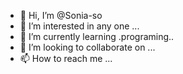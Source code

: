 - 👋 Hi, I’m @Sonia-so
- 👀 I’m interested in any one ...
- 🌱 I’m currently learning .programing..
- 💞️ I’m looking to collaborate on ...
- 📫 How to reach me ...

<!---
Sonia-so/Sonia-so is a ✨ special ✨ repository because its `README.md` (this file) appears on your GitHub profile.
You can click the Preview link to take a look at your changes.
--->
